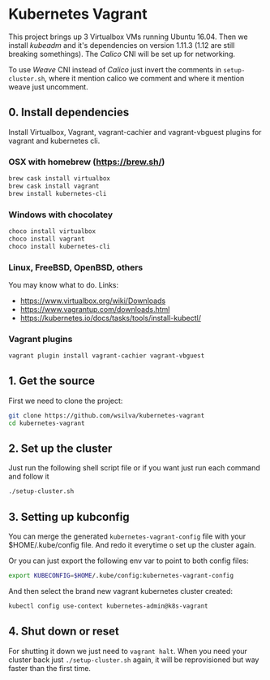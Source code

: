 
# Kubernetes Vagrant

This project brings up 3 Virtualbox VMs running Ubuntu 16.04. Then we install *kubeadm* and it's dependencies on version 1.11.3 (1.12 are still breaking somethings). The *Calico* CNI will be set up for networking.

To use *Weave* CNI instead of *Calico* just invert the comments in ```setup-cluster.sh```, where it mention calico we comment and where it mention weave just uncomment.


## 0. Install dependencies

Install Virtualbox, Vagrant, vagrant-cachier and vagrant-vbguest plugins for vagrant and kubernetes cli.


### OSX with homebrew (https://brew.sh/)

~~~bash
brew cask install virtualbox
brew cask install vagrant
brew install kubernetes-cli
~~~

### Windows with chocolatey

~~~bash
choco install virtualbox
choco install vagrant
choco install kubernetes-cli
~~~

### Linux, FreeBSD, OpenBSD, others
You may know what to do. 
Links:
 - https://www.virtualbox.org/wiki/Downloads
 - https://www.vagrantup.com/downloads.html
 - https://kubernetes.io/docs/tasks/tools/install-kubectl/

### Vagrant plugins

~~~bash
vagrant plugin install vagrant-cachier vagrant-vbguest
~~~


## 1. Get the source

First we need to clone the project:

~~~bash
git clone https://github.com/wsilva/kubernetes-vagrant
cd kubernetes-vagrant
~~~


## 2. Set up the cluster

Just run the following shell script file or if you want just run each command and follow it

~~~bash
./setup-cluster.sh
~~~

## 3. Setting up kubconfig

You can merge the generated ```kubernetes-vagrant-config``` file with your $HOME/.kube/config file. And redo it everytime o set up the cluster again.

Or you can just export the following env var to point to both config files:

~~~bash
export KUBECONFIG=$HOME/.kube/config:kubernetes-vagrant-config
~~~

And then select the brand new vagrant kubernetes cluster created:

~~~bash
kubectl config use-context kubernetes-admin@k8s-vagrant
~~~

## 4. Shut down or reset

For shutting it down we just need to ```vagrant halt```. 
When you need your cluster back just ```./setup-cluster.sh``` again, it will be reprovisioned but way faster than the first time.
